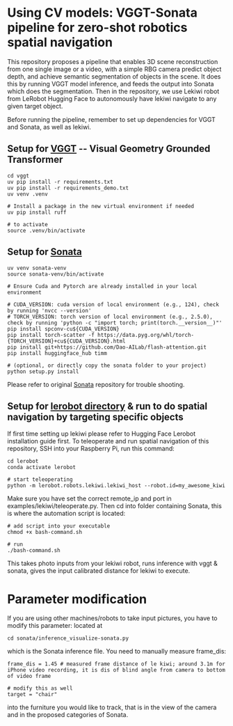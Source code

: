# Using CV models: VGGT-Sonata pipeline for zero-shot robotics spatial navigation

This repository proposes a pipeline that enables 3D scene reconstruction from one single image or a video, with a simple RBG camera predict object depth, and achieve semantic segmentation of objects in the scene. It does this by running VGGT model inference, and feeds the output into Sonata which does the segmentation. Then in the repository, we use Lekiwi robot from LeRobot Hugging Face to autonomously have lekiwi navigate to any given target object.

Before running the pipeline, remember to set up dependencies for VGGT and Sonata, as well as lekiwi.

## Setup for [VGGT](https://github.com/facebookresearch/vggt.git) -- Visual Geometry Grounded Transformer
```
cd vggt
uv pip install -r requirements.txt
uv pip install -r requirements_demo.txt
uv venv .venv

# Install a package in the new virtual environment if needed
uv pip install ruff

# to activate 
source .venv/bin/activate
```

## Setup for [Sonata](https://github.com/facebookresearch/sonata.git) 
```
uv venv sonata-venv
source sonata-venv/bin/activate

# Ensure Cuda and Pytorch are already installed in your local environment

# CUDA_VERSION: cuda version of local environment (e.g., 124), check by running 'nvcc --version'
# TORCH_VERSION: torch version of local environment (e.g., 2.5.0), check by running 'python -c "import torch; print(torch.__version__)"'
pip install spconv-cu${CUDA_VERSION}
pip install torch-scatter -f https://data.pyg.org/whl/torch-{TORCH_VERSION}+cu${CUDA_VERSION}.html
pip install git+https://github.com/Dao-AILab/flash-attention.git
pip install huggingface_hub timm

# (optional, or directly copy the sonata folder to your project)
python setup.py install
```

Please refer to original [Sonata](https://github.com/facebookresearch/sonata.git) repository for trouble shooting.

## Setup for [lerobot directory](https://huggingface.co/docs/lerobot/installation) & run to do spatial navigation by targeting specific objects

If first time setting up lekiwi please refer to Hugging Face Lerobot installation guide first. To teleoperate and run spatial navigation of this repository, SSH into your Raspberry Pi, run this command:
```
cd lerobot
conda activate lerobot

# start teleoperating
python -m lerobot.robots.lekiwi.lekiwi_host --robot.id=my_awesome_kiwi
```

Make sure you have set the correct remote_ip and port in examples/lekiwi/teleoperate.py. Then cd into folder containing Sonata, this is where the automation script is located:
```
# add script into your executable
chmod +x bash-command.sh

# run
./bash-command.sh 
```
This takes photo inputs from your lekiwi robot, runs inference with vggt & sonata, gives the input calibrated distance for lekiwi to execute.

# Parameter modification
If you are using other machines/robots to take input pictures, you have to modify this parameter: located at 
```
cd sonata/inference_visualize-sonata.py
```
which is the Sonata inference file. You need to manually measure frame_dis:
```
frame_dis = 1.45 # measured frame distance of le kiwi; around 3.1m for iPhone video recording, it is dis of blind angle from camera to bottom of video frame

# modify this as well
target = "chair"
```
into the furniture you would like to track, that is in the view of the camera and in the proposed categories of Sonata.